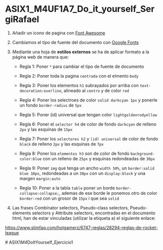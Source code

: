 # ASIX1_M4UF1A7_Do_it_yourself_SergiRafael

1. Añadir un icono de pagina con  [Font Awesome](https://fontawesome.com/)

2. Cambiamos el tipo de fuente del documento con [Google Fonts](https://fonts.google.com/)

3. Mediante una hoja de **estilos externos** se ha de aplicar formato a la página web de manera que:


   * Regla 1: Poner `*` para cambiar el tipo de fuente de documento

   * Regla 2: Poner toda la pagina `centrada` con el elmento `body`

   * Regla 3: Poner los elementos `h1` subrayados por arriba con `text-decoration:overline`, alineado al `centro` y de color `red`
  
   * Regla 4: Poner los selectroes de color `solid darkcyan 1px` y ponerle un fondo `border-radius` de `5px`
  
   * Regla 5: Poner (id) universal que tengan color `lightgoldenrodyellow`
  
   * Regla 6: Poner el `selector h4` de color de fondo `darkcyan` de relleno `2px` y las esquinas de `15px`
  
   * Regla 7: Poner los `selectores h2` y `(id) universal` de color de fondo `black` de relleno `2px` y las esquinas de `7px`
  
   * Regla 8: Poner los `elementos h3` son de color de fondo `background-color:blue` con un relleno de `25px` y esquinas redondeadas de `30px`
 
   * Regla 9: Poner `img` que tenga un ancho `width 50%`, un `border:solid blue 10px`, redondeadas a un `30px` con un `display:block` y una margen `margin:auto`
  
   * Regla 10: Poner a la tabla `table` poner un borde `border-collapse:collapse;`, ademas de ese borde le ponemos otro de color `border:red` con un grosor de `15px` i que sea `solid`
4. Las frases Combinator selectors, Pseudo-class selectors, Pseudo-elements selectors y Attribute selectors, encontradas en el documento html, han de estar vinculadas (utilizar la etiqueta a) el siguiente enlace:

https://www.slimfaq.com/hotgamerz/6747-reglas/28294-reglas-de-rocket-league


#   A S I X 1 _ M 4 _ D o I t Y o u r s e l f _ E j e r c i c i o 1  
 